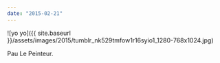 ```yaml
---
date: "2015-02-21"
---
```


![yo yo]({{ site.baseurl }}/assets/images/2015/tumblr_nk529tmfow1r16syio1_1280-768x1024.jpg)

Pau Le Peinteur.
